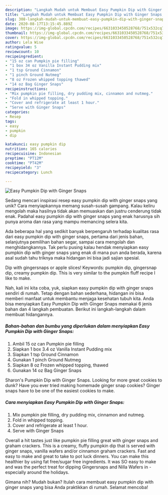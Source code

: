 ```yaml
---
description: "Langkah Mudah untuk Membuat Easy Pumpkin Dip with Ginger Snaps, Bikin Ngiler"
title: "Langkah Mudah untuk Membuat Easy Pumpkin Dip with Ginger Snaps, Bikin Ngiler"
slug: 308-langkah-mudah-untuk-membuat-easy-pumpkin-dip-with-ginger-snaps-bikin-ngiler
date: 2020-08-17T13:15:45.889Z
image: https://img-global.cpcdn.com/recipes/6631033450528768/751x532cq70/easy-pumpkin-dip-with-ginger-snaps-recipe-main-photo.jpg
thumbnail: https://img-global.cpcdn.com/recipes/6631033450528768/751x532cq70/easy-pumpkin-dip-with-ginger-snaps-recipe-main-photo.jpg
cover: https://img-global.cpcdn.com/recipes/6631033450528768/751x532cq70/easy-pumpkin-dip-with-ginger-snaps-recipe-main-photo.jpg
author: Lela Wise
ratingvalue: 5
reviewcount: 10
recipeingredient:
- "15 oz can Pumpkin pie filling"
- "1 box 34 oz Vanilla Instant Pudding mix"
- "1 tsp Ground Cinnamon"
- "1 pinch Ground Nutmeg"
- "8 oz Frozen whipped topping thawed"
- "14 oz Bag Ginger Snaps"
recipeinstructions:
- "Mix pumpkin pie filling, dry pudding mix, cinnamon and nutmeg."
- "Fold in whipped topping."
- "Cover and refrigerate at least 1 hour."
- "Serve with Ginger Snaps"
categories:
- Resep
tags:
- easy
- pumpkin
- dip

katakunci: easy pumpkin dip 
nutrition: 165 calories
recipecuisine: Indonesian
preptime: "PT12M"
cooktime: "PT42M"
recipeyield: "3"
recipecategory: Lunch

---
```



![Easy Pumpkin Dip with Ginger Snaps](https://img-global.cpcdn.com/recipes/6631033450528768/751x532cq70/easy-pumpkin-dip-with-ginger-snaps-recipe-main-photo.jpg)

Sedang mencari inspirasi resep easy pumpkin dip with ginger snaps yang unik? Cara menyiapkannya memang susah-susah gampang. Kalau keliru mengolah maka hasilnya tidak akan memuaskan dan justru cenderung tidak enak. Padahal easy pumpkin dip with ginger snaps yang enak harusnya sih punya aroma dan rasa yang mampu memancing selera kita.

Ada beberapa hal yang sedikit banyak berpengaruh terhadap kualitas rasa dari easy pumpkin dip with ginger snaps, pertama dari jenis bahan, selanjutnya pemilihan bahan segar, sampai cara mengolah dan menghidangkannya. Tak perlu pusing kalau hendak menyiapkan easy pumpkin dip with ginger snaps yang enak di mana pun anda berada, karena asal sudah tahu triknya maka hidangan ini bisa jadi sajian spesial.

Dip with gingersnaps or apple slices! Keywords: pumpkin dip, gingersnap dip, creamy pumpkin dip. This is very similar to the pumpkin fluff recipe I like to make.


Nah, kali ini kita coba, yuk, siapkan easy pumpkin dip with ginger snaps sendiri di rumah. Tetap dengan bahan sederhana, hidangan ini bisa memberi manfaat untuk membantu menjaga kesehatan tubuh kita. Anda bisa menyiapkan Easy Pumpkin Dip with Ginger Snaps memakai 6 jenis bahan dan 4 langkah pembuatan. Berikut ini langkah-langkah dalam membuat hidangannya.

<!--inarticleads1-->

##### Bahan-bahan dan bumbu yang diperlukan dalam menyiapkan Easy Pumpkin Dip with Ginger Snaps:

1. Ambil 15 oz can Pumpkin pie filling
1. Siapkan 1 box 3.4 oz Vanilla Instant Pudding mix
1. Siapkan 1 tsp Ground Cinnamon
1. Gunakan 1 pinch Ground Nutmeg
1. Siapkan 8 oz Frozen whipped topping, thawed
1. Gunakan 14 oz Bag Ginger Snaps


Sharon&#39;s Pumpkin Dip with Ginger Snaps. Looking for more great cookies to dunk? Have you ever tried making homemade ginger snap cookies? Ginger snaps have to be one of the easiest cookies to make. 

<!--inarticleads2-->

##### Cara menyiapkan Easy Pumpkin Dip with Ginger Snaps:

1. Mix pumpkin pie filling, dry pudding mix, cinnamon and nutmeg.
1. Fold in whipped topping.
1. Cover and refrigerate at least 1 hour.
1. Serve with Ginger Snaps


Overall a hit tastes just like pumpkin pie filling great with ginger snaps and graham crackers. This is a creamy, fluffy pumpkin dip that is served with ginger snaps, vanilla wafers and/or cinnamon graham crackers. Fast and easy to make and great to take to pot luck dinners. You can make this healthier by using fat free/sugar free ingredients. It was SO easy to make and was the perfect treat for dipping Gingersnaps and Nilla Wafers in - especially around the holidays. 

Gimana nih? Mudah bukan? Itulah cara membuat easy pumpkin dip with ginger snaps yang bisa Anda praktikkan di rumah. Selamat mencoba!
